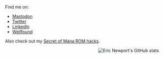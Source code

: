 <p>Find me on:</p>
<ul>
  <li><a href="https://mastodon.social/@kethinov">Mastodon</a></li>
  <li><a href="https://twitter.com/kethinov">Twitter</a></li>
  <li><a href="https://www.linkedin.com/in/kethinov/">LinkedIn</a></li>
  <li><a href="https://wellfound.com/u/kethinov">Wellfound</a></li>
</ul>

<p>Also check out my <a href="https://www.romhacking.net/?page=hacks&genre=&platform=&game=799&category=&perpage=100&order=Date&dir=1&title=&author=kethinov&hacksearch=Go">Secret of Mana ROM hacks</a>.</p>

<img align="right" src="https://github-readme-stats.kethinov.vercel.app/api?username=kethinov&count_private=true&show_icons=true&hide_rank=true&hide_border=true&layout=compact" alt="Eric Newport's GitHub stats">
